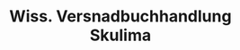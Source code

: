 ---
title: "Wiss. Versnadbuchhandlung Skulima"
url: /westhofen/wiss-versnadbuchhandlung-skulima/
shop: Bücher
---